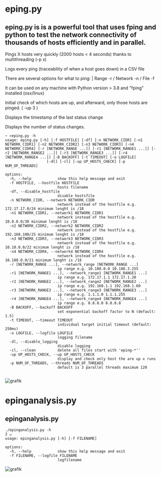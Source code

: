 # eping.py 
## eping.py is is a powerful tool that uses fping and python to test the network connectivity of thousands of hosts efficiently and in parallel.

Pings X hosts very quickly (2000 hosts < 4 seconds) thanks to multithreading (-p x) 

Logs every ping (traceability of when a host goes down) in a CSV file

There are several options for what to ping: | Range -r / Network -n / File -f 

It can be used on any machine with Python version > 3.8 and "fping" installed (osx/linux) 

Initial check of which hosts are up, and afterward, only those hosts are pinged. ( -up 3 ) 

Displays the timestamp of the last status change

Displays the number of status changes.


```
~ »eping.py -h 
usage: eping.py [-h] [-f HOSTFILE] [-df] [-n NETWORK_CIDR] [-n1 NETWORK_CIDR1] [-n2 NETWORK_CIDR2] [-n3 NETWORK_CIDR3] [-n4 NETWORK_CIDR4] [-r [NETWORK_RANGE ...]] [-r1 [NETWORK_RANGE1 ...]] [-r2 [NETWORK_RANGE2 ...]] [-r3 [NETWORK_RANGE3 ...]] [-r4 [NETWORK_RANGE4 ...]] [-B BACKOFF] [-t TIMEOUT] [-o LOGFILE]
                   [-dl] [-cl] [-up UP_HOSTS_CHECK] [-p NUM_OF_THREADS]

options:
  -h, --help            show this help message and exit
  -f HOSTFILE, --hostfile HOSTFILE
                        hosts filename
  -df, --disable_hostfile
                        disable hostsfile
  -n NETWORK_CIDR, --network NETWORK_CIDR
                        network instead of the hostfile e.g. 172.17.17.0/24 minimum lenght is /18
  -n1 NETWORK_CIDR1, --network1 NETWORK_CIDR1
                        network instead of the hostfile e.g. 10.0.0.0/30 minimum lenght is /18
  -n2 NETWORK_CIDR2, --network2 NETWORK_CIDR2
                        network instead of the hostfile e.g. 192.168.100/25 minimum lenght is /18
  -n3 NETWORK_CIDR3, --network3 NETWORK_CIDR3
                        network instead of the hostfile e.g. 10.10.0.0/22 minimum lenght is /18
  -n4 NETWORK_CIDR4, --network4 NETWORK_CIDR4
                        network instead of the hostfile e.g. 10.180.0.0/21 minimum lenght is /18
  -r [NETWORK_RANGE ...], --network_range [NETWORK_RANGE ...]
                        ip range e.g. 10.180.0.0 10.180.3.255
  -r1 [NETWORK_RANGE1 ...], --network_range1 [NETWORK_RANGE1 ...]
                        ip range e.g. 172.17.1.1 172.17.1.20
  -r2 [NETWORK_RANGE2 ...], --network_range2 [NETWORK_RANGE2 ...]
                        ip range e.g. 192.168.1.1 192.168.1.60
  -r3 [NETWORK_RANGE3 ...], --network_range3 [NETWORK_RANGE3 ...]
                        ip range e.g. 1.1.1.0 1.1.1.255
  -r4 [NETWORK_RANGE4 ...], --network_range4 [NETWORK_RANGE4 ...]
                        ip range e.g. 8.8.8.8 8.8.8.8
  -B BACKOFF, --backoff BACKOFF
                        set exponential backoff factor to N (default: 1.5)
  -t TIMEOUT, --timeout TIMEOUT
                        individual target initial timeout (default: 250ms)
  -o LOGFILE, --logfile LOGFILE
                        logging filename
  -dl, --disable_logging
                        disable logging
  -cl, --clean          delete all files start with 'eping-*''
  -up UP_HOSTS_CHECK, --up UP_HOSTS_CHECK
                        display and check only host the are up x runs
  -p NUM_OF_THREADS, --threads NUM_OF_THREADS
                        default is 3 parallel threads maximum 120


```

![grafik](https://github.com/user-attachments/assets/c64e6af1-1db3-4cac-80bd-5d4cfd37dfba)


# epinganalysis.py 
## epinganalysis.py 

```
./epinganalysis.py -h                                                          2 ↵
usage: epinganalysis.py [-h] [-f FILENAME]

options:
  -h, --help            show this help message and exit
  -f FILENAME, --logfile FILENAME
                        logfilename
```

![grafik](https://github.com/user-attachments/assets/ebb35fcc-a593-4802-a15b-6b4b37c5bd92)


